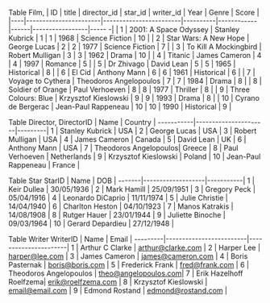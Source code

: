 Table Film,
| ID | title                 | director_id            | star_id  | writer_id  | Year | Genre           | Score |
|----|-----------------------|------------------------|----------|------------|------|-----------------|----- -|
| 1  | 2001: A Space Odyssey | Stanley Kubrick        |    1     |    1       | 1968 | Science Fiction | 10    |
| 2  | Star Wars: A New Hope | George Lucas           |    2     |    2       | 1977 | Science Fiction | 7     |
| 3  | To Kill A Mockingbird | Robert Mulligan        |    3     |    3       | 1962 | Drama           | 10    |
| 4  | Titanic               | James Cameron          |    4     |    4       | 1997 | Romance         | 5     |
| 5  | Dr Zhivago            | David Lean             |    5     |    5       | 1965 | Historical      | 8     |
| 6  | El Cid                | Anthony Mann           |    6     |    6       | 1961 | Historical      | 6     |
| 7  | Voyage to Cythera     | Theodoros Angelopoulos |    7     |    7       | 1984 | Drama           | 8     |
| 8  | Soldier of Orange     | Paul Verhoeven         |    8     |    8       | 1977 | Thriller        | 8     |
| 9  | Three Colours: Blue   | Krzysztof Kieslowski   |    9     |    9       | 1993 | Drama           | 8     |
| 10 | Cyrano de Bergerac    | Jean-Paul Rappeneau    |    10    |    10      | 1990 | Historical      | 9     |


Table Director,
DirectorID | Name                 | Country |
-----------|----------------------|---------|
1          | Stanley Kubrick      | USA     |
2          | George Lucas         | USA     |
3          | Robert Mulligan      | USA     |
4          | James Cameron        | Canada  |
5          | David Lean           | UK      |
6          | Anthony Mann         | USA     |
7          | Theodoros Angelopoulos| Greece  |
8          | Paul Verhoeven       | Netherlands |
9          | Krzysztof Kieslowski | Poland  |
10         | Jean-Paul Rappeneau  | France  |


Table Star
StarID | Name              | DOB       |
-------|-------------------|-----------|
1      | Keir Dullea       | 30/05/1936 |
2      | Mark Hamill       | 25/09/1951 |
3      | Gregory Peck      | 05/04/1916 |
4      | Leonardo DiCaprio | 11/11/1974 |
5      | Julie Christie    | 14/04/1940 |
6      | Charlton Heston   | 04/10/1923 |
7      | Manos Katrakis    | 14/08/1908 |
8      | Rutger Hauer      | 23/01/1944 |
9      | Juliette Binoche  | 09/03/1964 |
10     | Gerard Depardieu  | 27/12/1948 |


Table Writer
WriterID | Name                    | Email                |
---------|-------------------------|----------------------|
1        | Arthur C Clarke         | arthur@clarke.com    |
2        | Harper Lee              | harper@lee.com       |
3        | James Cameron           | james@cameron.com    |
4        | Boris Pasternak         | boris@boris.com      |
5        | Frederick Frank         | fred@frank.com       |
6        | Theodoros Angelopoulos  | theo@angelopoulos.com|
7        | Erik Hazelhoff Roelfzema| erik@roelfzema.com   |
8        | Krzysztof Kieślowski    | email@email.com      |
9        | Edmond Rostand          | edmond@rostand.com   |

